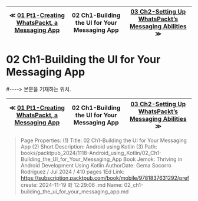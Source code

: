 
| ≪ [ 01 Pt1-Creating WhatsPackt, a Messaging App ](/books/packtpub_2024/1118-Android_using_Kotlin/01_Pt1-Creating_WhatsPackt_a_Messaging_App) | 02 Ch1-Building the UI for Your Messaging App | [ 03 Ch2-Setting Up WhatsPackt’s Messaging Abilities ](/books/packtpub_2024/1118-Android_using_Kotlin/03_Ch2-Setting_Up_WhatsPackts_Messaging_Abilities) ≫ |
|:----:|:----:|:----:|

# 02 Ch1-Building the UI for Your Messaging App
#----> 본문을 기재하는 위치.



| ≪ [ 01 Pt1-Creating WhatsPackt, a Messaging App ](/books/packtpub_2024/1118-Android_using_Kotlin/01_Pt1-Creating_WhatsPackt_a_Messaging_App) | 02 Ch1-Building the UI for Your Messaging App | [ 03 Ch2-Setting Up WhatsPackt’s Messaging Abilities ](/books/packtpub_2024/1118-Android_using_Kotlin/03_Ch2-Setting_Up_WhatsPackts_Messaging_Abilities) ≫ |
|:----:|:----:|:----:|

> Page Properties:
> (1) Title: 02 Ch1-Building the UI for Your Messaging App
> (2) Short Description: Android using Kotlin
> (3) Path: books/packtpub_2024/1118-Android_using_Kotlin/02_Ch1-Building_the_UI_for_Your_Messaging_App
> Book Jemok: Thriving in Android Development Using Kotlin
> AuthorDate: Gema Socorro Rodríguez / Jul 2024 / 410 pages 1Ed
> Link: https://subscription.packtpub.com/book/mobile/9781837631292/pref
> create: 2024-11-19 화 12:29:06
> .md Name: 02_ch1-building_the_ui_for_your_messaging_app.md

